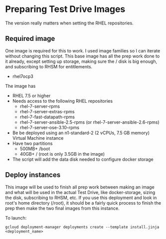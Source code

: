 # Preparing Test Drive Images

The version really matters when setting the RHEL repositories.

## Required image

One image is required for this to work. I used image families so I can iterate without changing this script. This base image has all the prep work done to it already, except setting up storage, making sure the / disk is big enough, and subscribing to RHSM for entitlements.

* rhel7ocp3

The image has 
* RHEL 7.5 or higher 
* Needs access to the following RHEL repositories
  - rhel-7-server-rpms
  - rhel-7-server-extras-rpms
  - rhel-7-fast-datapath-rpms
  - rhel-7-server-ansible-2.5-rpms (or rhel-7-server-ansible-2.6-rpms)
  - rhel-7-server-ose-3.10-rpms
* Be be deployed using an n1-standard-2 (2 vCPUs, 7.5 GB memory) Virtual Machine instance
* Have two partitions
  - 500MB+ /boot
  - 40GB+ / (root is only 3.5GB in the image)
* The script will add the data disk needed to configure docker storage


## Deploy instances

This image will be used to finish all prep work between making an image and what will be used in the actual Test Drive, like docker-storage, sizing the disk, subscribing to RHSM, etc. If you use this deployment and look in root's home directory (/root), it should be a fairly quick process to finish the prep then make the two final images from this instance.

To launch:
```
gcloud deployment-manager deployments create --template install.jinja <deployment_name>
```

